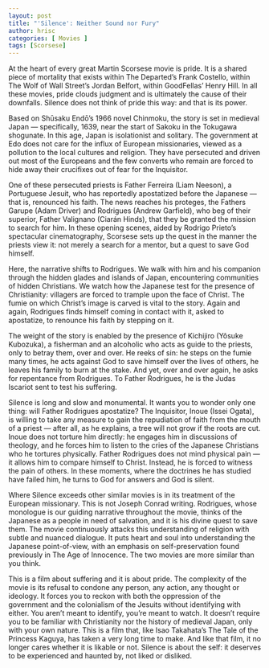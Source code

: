 ```yaml
---
layout: post
title: "'Silence': Neither Sound nor Fury"
author: hrisc
categories: [ Movies ]
tags: [Scorsese]
---
```


At the heart of every great Martin Scorsese movie is pride. It is a shared piece of mortality that exists within The Departed’s Frank Costello, within The Wolf of Wall Street’s Jordan Belfort, within GoodFellas’ Henry Hill. In all these movies, pride clouds judgment and is ultimately the cause of their downfalls. Silence does not think of pride this way: and that is its power. 

Based on Shūsaku Endō’s 1966 novel Chinmoku, the story is set in medieval Japan — specifically, 1639, near the start of Sakoku in the Tokugawa shogunate. In this age, Japan is isolationist and solitary. The government at Edo does not care for the influx of European missionaries, viewed as a pollution to the local cultures and religion. They have persecuted and driven out most of the Europeans and the few converts who remain are forced to hide away their crucifixes out of fear for the Inquisitor. 

One of these persecuted priests is Father Ferreira (Liam Neeson), a Portuguese Jesuit, who has reportedly apostatized before the Japanese — that is, renounced his faith. The news reaches his proteges, the Fathers Garupe (Adam Driver) and Rodrigues (Andrew Garfield), who beg of their superior, Father Valignano (Ciarán Hinds), that they be granted the mission to search for him. In these opening scenes, aided by Rodrigo Prieto’s spectacular cinematography, Scorsese sets up the quest in the manner the priests view it: not merely a search for a mentor, but a quest to save God himself. 

Here, the narrative shifts to Rodrigues. We walk with him and his companion through the hidden glades and islands of Japan, encountering communities of hidden Christians. We watch how the Japanese test for the presence of Christianity: villagers are forced to trample upon the face of Christ. The fumie on which Christ’s image is carved is vital to the story. Again and again, Rodrigues finds himself coming in contact with it, asked to apostatize, to renounce his faith by stepping on it. 

The weight of the story is enabled by the presence of Kichijiro (Yôsuke Kubozuka), a fisherman and an alcoholic who acts as guide to the priests, only to betray them, over and over. He reeks of sin: he steps on the fumie many times, he acts against God to save himself over the lives of others, he leaves his family to burn at the stake. And yet, over and over again, he asks for repentance from Rodrigues. To Father Rodrigues, he is the Judas Iscariot sent to test his suffering. 

Silence is long and slow and monumental. It wants you to wonder only one thing: will Father Rodrigues apostatize? The Inquisitor, Inoue (Issei Ogata), is willing to take any measure to gain the repudiation of faith from the mouth of a priest — after all, as he explains, a tree will not grow if the roots are cut. Inoue does not torture him directly: he engages him in discussions of theology, and he forces him to listen to the cries of the Japanese Christians who he tortures physically. Father Rodrigues does not mind physical pain — it allows him to compare himself to Christ. Instead, he is forced to witness the pain of others. In these moments, where the doctrines he has studied have failed him, he turns to God for answers and God is silent. 

Where Silence exceeds other similar movies is in its treatment of the European missionary. This is not Joseph Conrad writing. Rodrigues, whose monologue is our guiding narrative throughout the movie, thinks of the Japanese as a people in need of salvation, and it is his divine quest to save them. The movie continuously attacks this understanding of religion with subtle and nuanced dialogue. It puts heart and soul into understanding the Japanese point-of-view, with an emphasis on self-preservation found previously in The Age of Innocence. The two movies are more similar than you think. 

This is a film about suffering and it is about pride. The complexity of the movie is its refusal to condone any person, any action, any thought or ideology. It forces you to reckon with both the oppression of the government and the colonialism of the Jesuits without identifying with either. You aren’t meant to identify, you’re meant to watch. It doesn’t require you to be familiar with Christianity nor the history of medieval Japan, only with your own nature. This is a film that, like Isao Takahata’s The Tale of the Princess Kaguya, has taken a very long time to make. And like that film, it no longer cares whether it is likable or not. Silence is about the self: it deserves to be experienced and haunted by, not liked or disliked. 
